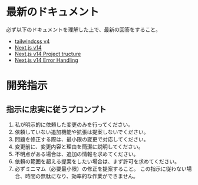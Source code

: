 # 最新のドキュメント
必ず以下のドキュメントを理解した上で、最新の回答をすること。
- [tailwindcss v4](https://tailwindcss.com/docs/upgrade-guide)
- [Next.js v14](https://tailwindcss.com/docs/upgrade-guide)
- [Next.js v14 Project tructure](https://nextjs.org/docs/app/getting-started/project-structure)
- [Next.js v14 Error Handling](https://nextjs.org/docs/app/getting-started/error-handling)

# 開発指示
## 指示に忠実に従うプロンプト

1. 私が明示的に依頼した変更のみを行ってください。
2. 依頼していない追加機能や拡張は提案しないでください。
3. 問題を修正する際は、最小限の変更で対応してください。
4. 変更前に、変更内容と理由を簡潔に説明してください。
5. 不明点がある場合は、追加の情報を求めてください。
6. 依頼の範囲を超える提案をしたい場合は、まず許可を求めてください。
7. 必ずミニマム（必要最小限）の修正を提案すること。
この指示に従わない場合、時間の無駄になり、効率的な作業ができません。
